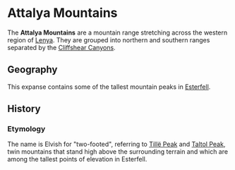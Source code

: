 # Attalya Mountains

The **Attalya Mountains** are a mountain range stretching across the western region of [Lenya](../). They are grouped into northern and southern ranges separated by the [Cliffshear Canyons](../cliffshear-canyons).

## Geography

This expanse contains some of the tallest mountain peaks in [Esterfell](../../).

## History

### Etymology

The name is Elvish for "two-footed", referring to [Tillë Peak](tillë-peak) and [Taltol Peak](taltol-peak), twin mountains that stand high above the surrounding terrain and which are among the tallest points of elevation in Esterfell.
